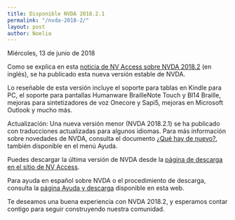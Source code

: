 ```yaml
---
title: Disponible NVDA 2018.2.1
permalink: "/nvda-2018-2/"
layout: post
author: Noelia
---
```


<footer>Miércoles, 13 de junio de 2018</footer>


Como se explica en esta [noticia de NV Access sobre NVDA 2018.2](https://www.nvaccess.org/post/nvda-2018-2-available-for-download/) (en inglés), se ha publicado esta nueva versión estable de NVDA.

Lo reseñable de esta versión incluye el soporte para tablas en Kindle para PC, el soporte para pantallas Humanware BrailleNote Touch y BI14 Braille, mejoras para sintetizadores de voz Onecore y Sapi5, mejoras en Microsoft Outlook y mucho más.

Actualización: Una nueva versión menor (NVDA 2018.2.1) se ha publicado con traducciones actualizadas para algunos idiomas.
Para más información sobre novedades de NVDA, consulta el documento [¿Qué hay de nuevo?](https://nvdaes.github.io/changes.html), también disponible en el menú Ayuda.

Puedes descargar la última versión de NVDA desde la [página de descarga en el sitio de NV Access](http://www.nvaccess.org/download/).

Para ayuda en español sobre NVDA o el procedimiento de descarga, consulta la [página Ayuda y descarga](https://nvdaes.github.io/ayuda/) disponible en esta web.

Te deseamos una buena experiencia con NVDA 2018.2, y esperamos contar contigo para seguir construyendo nuestra comunidad. 
